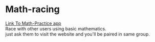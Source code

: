 # Math-racing
[Link To Math-Practice app](https://mathracing.herokuapp.com)   
Race with other users using basic mathematics.  
just ask them to visit the website and you'll be paired in same group.
